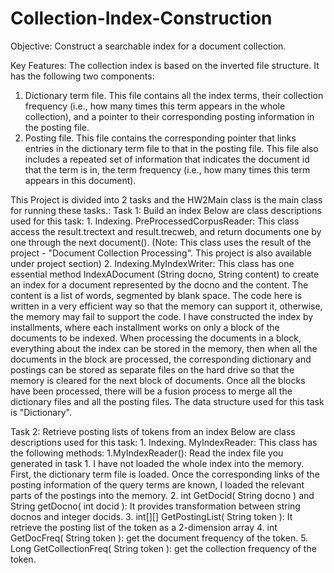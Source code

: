 # Collection-Index-Construction
Objective: Construct a searchable index for a document collection.

Key Features: The collection index is based on the inverted file structure. It has the following two components:
1. Dictionary term file.  This file contains all the index terms, their collection 
frequency (i.e., how many times this term appears in the whole collection), and a pointer 
to their corresponding posting information in the posting file.
2. Posting file.  This file contains the corresponding pointer that links entries in 
the dictionary term file to that in the posting file.  This file also includes a  repeated set of 
information that indicates the document id that the term is in,  the term frequency  (i.e., 
how many times this term appears in this document).


This Project is divided into 2 tasks and the HW2Main  class is the main class for running these tasks.:
Task 1: Build an index
Below are class descriptions used for this task:
    1. Indexing. PreProcessedCorpusReader: This class access the result.trectext and result.trecweb, and return 
       documents one by one through the next document(). 
      (Note: This class uses the result of the project - "Document Collection Processing". This project is also 
       available under project section)
   2. Indexing.MyIndexWriter: This class has one essential method IndexADocument (String docno, String content) 
       to create an index for a document represented by the docno and the content. The content is a list of words, 
       segmented by blank space. The code here is written in a very efficient way so that the memory can support it, 
       otherwise, the memory may fail to support the code.  I have constructed the index by installments, where 
      each installment works on only a block of the documents to be indexed. When processing the documents in a 
      block, everything about the index can be stored in the memory, then when all the documents in the block 
      are processed, the corresponding dictionary and postings can be stored as separate files on the hard drive so 
      that the memory is cleared for the next block of documents. Once all the blocks have been processed, there 
      will be a fusion process to merge all the dictionary files and all the posting files. The data structure used for this 
      task is "Dictionary".

Task 2: Retrieve posting lists of tokens from an index
Below are class descriptions used for this task:
    1. Indexing. MyIndexReader: This class has the following methods:
       1.MyIndexReader():  Read the index file you generated in task  1. I have not loaded the whole index into the 
         memory. First, the dictionary term file is loaded.  Once the corresponding links of the posting information of 
         the query terms are known, I loaded the relevant parts of the postings into the memory.
       2. int GetDocid( String docno ) and String getDocno( int docid ): It provides transformation between string 
           docnos and integer docids.
      3. int[][]  GetPostingList(  String token  ):  It retrieve the posting list of  the  token as a  2-dimension array
      4. int GetDocFreq( String token ): get the document frequency of the token.
      5. Long GetCollectionFreq( String token ): get the collection frequency of the token.
